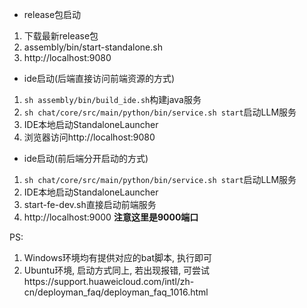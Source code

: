 * release包启动
1. 下载最新release包
2. assembly/bin/start-standalone.sh
3. http://localhost:9080

* ide启动(后端直接访问前端资源的方式)
1. `sh assembly/bin/build_ide.sh`构建java服务
2. `sh chat/core/src/main/python/bin/service.sh start`启动LLM服务
3. IDE本地启动StandaloneLauncher
4. 浏览器访问http://localhost:9080

* ide启动(前后端分开启动的方式)
1. `sh chat/core/src/main/python/bin/service.sh start`启动LLM服务
2. IDE本地启动StandaloneLauncher
3. start-fe-dev.sh直接启动前端服务
4. http://localhost:9000 **注意这里是9000端口**

PS:
1. Windows环境均有提供对应的bat脚本, 执行即可
2. Ubuntu环境, 启动方式同上,  若出现报错, 可尝试https://support.huaweicloud.com/intl/zh-cn/deployman_faq/deployman_faq_1016.html
